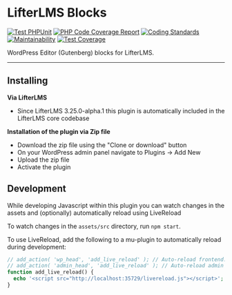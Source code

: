 LifterLMS Blocks
================

[![Test PHPUnit](https://github.com/gocodebox/lifterlms-blocks/actions/workflows/test-phpunit.yml/badge.svg)](https://github.com/gocodebox/lifterlms-blocks/actions/workflows/test-phpunit.yml)
[![PHP Code Coverage Report](https://github.com/gocodebox/lifterlms-blocks/actions/workflows/php-test-coverage.yml/badge.svg)](https://github.com/gocodebox/lifterlms-blocks/actions/workflows/php-test-coverage.yml)
[![Coding Standards](https://github.com/gocodebox/lifterlms-blocks/actions/workflows/coding-standards.yml/badge.svg)](https://github.com/gocodebox/lifterlms-blocks/actions/workflows/coding-standards.yml)
[![Maintainability](https://api.codeclimate.com/v1/badges/49df50fa2a04ab1f8e55/maintainability)](https://codeclimate.com/github/gocodebox/lifterlms-blocks/maintainability)
[![Test Coverage](https://api.codeclimate.com/v1/badges/49df50fa2a04ab1f8e55/test_coverage)](https://codeclimate.com/github/gocodebox/lifterlms-blocks/test_coverage)

WordPress Editor (Gutenberg) blocks for LifterLMS.

---

## Installing

**Via LifterLMS**

+ Since LifterLMS 3.25.0-alpha.1 this plugin is automatically included in the LifterLMS core codebase

**Installation of the plugin via Zip file**

+ Download the zip file using the "Clone or download" button
+ On your WordPress admin panel navigate to Plugins -> Add New
+ Upload the zip file
+ Activate the plugin


## Development

While developing Javascript within this plugin you can watch changes in the assets and (optionally) automatically reload using LiveReload

To watch changes in the `assets/src` directory, run `npm start`.

To use LiveReload, add the following to a mu-plugin to automatically reload during development:

```php
// add_action( 'wp_head', 'add_live_reload' ); // Auto-reload frontend.
// add_action( 'admin_head', 'add_live_reload' ); // Auto-reload admin panel.
function add_live_reload() {
  echo '<script src="http://localhost:35729/livereload.js"></script>';
}
```
